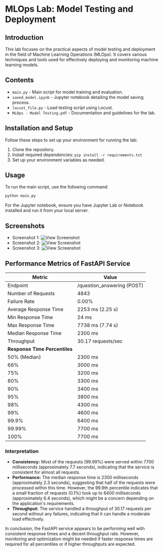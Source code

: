 
# MLOps Lab: Model Testing and Deployment

## Introduction
This lab focuses on the practical aspects of model testing and deployment in the field of Machine Learning Operations (MLOps). It covers various techniques and tools used for effectively deploying and monitoring machine learning models.

## Contents
- `main.py` - Main script for model training and evaluation.
- `saved_model.ipynb` - Jupyter notebook detailing the model saving process.
- `locust_file.py` - Load testing script using Locust.
- `MLOps - Model Testing.pdf` - Documentation and guidelines for the lab.

## Installation and Setup
Follow these steps to set up your environment for running the lab:
1. Clone the repository.
2. Install required dependencies: `pip install -r requirements.txt`
3. Set up your environment variables as needed.

## Usage
To run the main script, use the following command:
```bash
python main.py
```
For the Jupyter notebook, ensure you have Jupyter Lab or Notebook installed and run it from your local server.

## Screenshots
- Screenshot 1: ![View Screenshot](https://cdn.discordapp.com/attachments/1191490101247758479/1193692594161582130/image.png)
- Screenshot 2: ![View Screenshot](https://cdn.discordapp.com/attachments/1191490101247758479/1193732911137050634/Screenshot_from_2024-01-08_02-46-03.png)
- Screenshot 3: ![View Screenshot](https://cdn.discordapp.com/attachments/1191490101247758479/1193733299143725146/Screenshot_from_2024-01-08_02-49-31.png)





## Performance Metrics of FastAPI Service

| Metric                      | Value                      |
|-----------------------------|----------------------------|
| Endpoint                    | /question_answering (POST) |
| Number of Requests          | 4843                       |
| Failure Rate                | 0.00%                      |
| Average Response Time       | 2253 ms (2.25 s)           |
| Min Response Time           | 24 ms                      |
| Max Response Time           | 7738 ms (7.74 s)           |
| Median Response Time        | 2300 ms                    |
| Throughput                  | 30.17 requests/sec         |
| **Response Time Percentiles** |                            |
| 50% (Median)                | 2300 ms                    |
| 66%                         | 3000 ms                    |
| 75%                         | 3200 ms                    |
| 80%                         | 3300 ms                    |
| 90%                         | 3400 ms                    |
| 95%                         | 3800 ms                    |
| 98%                         | 4300 ms                    |
| 99%                         | 4600 ms                    |
| 99.9%                       | 6400 ms                    |
| 99.99%                      | 7700 ms                    |
| 100%                        | 7700 ms                    |

### Interpretation
- **Consistency:** Most of the requests (99.99%) were served within 7700 milliseconds (approximately 7.7 seconds), indicating that the service is consistent for almost all requests.
- **Performance:** The median response time is 2300 milliseconds (approximately 2.3 seconds), suggesting that half of the requests were processed within this time. However, the 99.9th percentile indicates that a small fraction of requests (0.1%) took up to 6400 milliseconds (approximately 6.4 seconds), which might be a concern depending on the application's requirements.
- **Throughput:** The service handled a throughput of 30.17 requests per second without any failures, indicating that it can handle a moderate load effectively.

In conclusion, the FastAPI service appears to be performing well with consistent response times and a decent throughput rate. However, monitoring and optimization might be needed if faster response times are required for all percentiles or if higher throughputs are expected.

